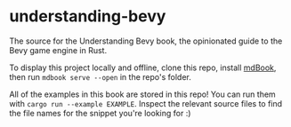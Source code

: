 # understanding-bevy
The source for the Understanding Bevy book, the opinionated guide to the Bevy game engine in Rust.

To display this project locally and offline, clone this repo, install [mdBook](https://rust-lang.github.io/mdBook/index.html), then run `mdbook serve --open` in the repo's folder.

All of the examples in this book are stored in this repo! You can run them with `cargo run --example EXAMPLE`. Inspect the relevant source files to find the file names for the snippet you're looking for :)
